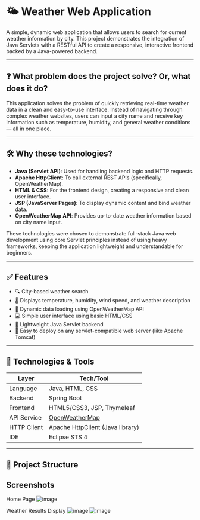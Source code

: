 # 🌤️ Weather Web Application

A simple, dynamic web application that allows users to search for current weather information by city. This project demonstrates the integration of Java Servlets with a RESTful API to create a responsive, interactive frontend backed by a Java-powered backend.

---

## ❓ What problem does the project solve? Or, what does it do?

This application solves the problem of quickly retrieving real-time weather data in a clean and easy-to-use interface. Instead of navigating through complex weather websites, users can input a city name and receive key information such as temperature, humidity, and general weather conditions — all in one place.

---

## 🛠️ Why these technologies?

- **Java (Servlet API)**: Used for handling backend logic and HTTP requests.
- **Apache HttpClient**: To call external REST APIs (specifically, OpenWeatherMap).
- **HTML & CSS**: For the frontend design, creating a responsive and clean user interface.
- **JSP (JavaServer Pages)**: To display dynamic content and bind weather data.
- **OpenWeatherMap API**: Provides up-to-date weather information based on city name input.

These technologies were chosen to demonstrate full-stack Java web development using core Servlet principles instead of using heavy frameworks, keeping the application lightweight and understandable for beginners.

---

## ✅ Features

- 🔍 City-based weather search
- 🌡️ Displays temperature, humidity, wind speed, and weather description
- 🧠 Dynamic data loading using OpenWeatherMap API
- 💻 Simple user interface using basic HTML/CSS
- 🚀 Lightweight Java Servlet backend
- 📂 Easy to deploy on any servlet-compatible web server (like Apache Tomcat)

---

## 🔧 Technologies & Tools

| Layer       | Tech/Tool                        |
|-------------|----------------------------------|
| Language    | Java, HTML, CSS                  |
| Backend     | Spring Boot                     |
| Frontend    | HTML5/CSS3, JSP, Thymeleaf       |
| API Service | [OpenWeatherMap](https://openweathermap.org/api) |
| HTTP Client | Apache HttpClient (Java library) |
| IDE         | Eclipse STS 4                    |

---

## 📁 Project Structure

## Screenshots

Home Page
![image](https://github.com/user-attachments/assets/73a63bf9-e518-4922-a524-bb011e9329e2)

Weather Results Display
![image](https://github.com/user-attachments/assets/d63aa0a3-949e-4fd6-9de2-49e0793a5459)
![image](https://github.com/user-attachments/assets/183a3938-4165-416f-aba1-3507a8b2e00c)


